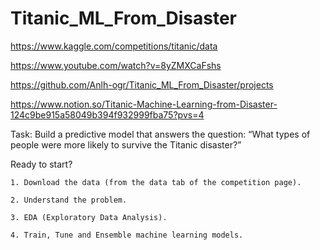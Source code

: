 # Titanic_ML_From_Disaster

https://www.kaggle.com/competitions/titanic/data

https://www.youtube.com/watch?v=8yZMXCaFshs

https://github.com/Anlh-ogr/Titanic_ML_From_Disaster/projects

https://www.notion.so/Titanic-Machine-Learning-from-Disaster-124c9be915a58049b394f932999fba75?pvs=4

Task:	Build a predictive model that answers the question: “What types of people were more likely to survive the Titanic disaster?”

Ready to start?

    1. Download the data (from the data tab of the competition page).

    2. Understand the problem.

    3. EDA (Exploratory Data Analysis).

    4. Train, Tune and Ensemble machine learning models.
